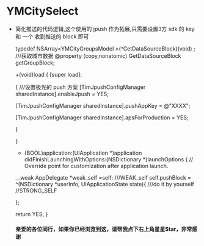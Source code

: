 <h1>YMCitySelect</h1>
<ul>
<li>简化推送的代码逻辑,这个使用的 jpush 作为拓展,只需要设置3方 sdk 的 key 和 一个 收到推送的 block 即可</li>

typedef  NSArray<YMCityGroupsModel *>*(^GetDataSourceBlock)(void) ;
///获取城市数据
@property (copy,nonatomic) GetDataSourceBlock getGroupBlock;

+(void)load
{
[super load];


{
///设置极光的 push 方案
[TimJpushConfigManager sharedInstance].enableJpush = YES;

[TimJpushConfigManager sharedInstance].pushAppKey = @"XXXX";

[TimJpushConfigManager sharedInstance].apsForProduction = YES;


}

}

 

- (BOOL)application:(UIApplication *)application didFinishLaunchingWithOptions:(NSDictionary *)launchOptions {
// Override point for customization after application launch.

__weak AppDelegate *weak_self =self;
///WEAK_self
self.pushBlock = ^(NSDictionary *userInfo, UIApplicationState state){
///do it by yourself
//STRONG_SELF

};


return YES;
}


<h4>亲爱的各位同行，如果你已经浏览到这，请帮我点下右上角星星Star，非常感谢</h4>
